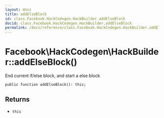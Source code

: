 ```yaml
---
layout: docs
title: addElseBlock
id: class.Facebook.HackCodegen.HackBuilder.addElseBlock
docid: class.Facebook.HackCodegen.HackBuilder.addElseBlock
permalink: /docs/reference/class.Facebook.HackCodegen.HackBuilder.addElseBlock.md
---
```

# Facebook\\HackCodegen\\HackBuilder::addElseBlock()




End current if/else block, and start a else block




``` Hack
public function addElseBlock(): this;
```




## Returns




* ` this `